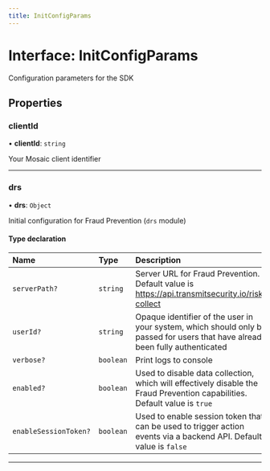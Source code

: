 ```yaml
---
title: InitConfigParams
---
```


# Interface: InitConfigParams

Configuration parameters for the SDK

## Properties

### clientId

• **clientId**: `string`

Your Mosaic client identifier

___

### drs

• **drs**: `Object`

Initial configuration for Fraud Prevention (`drs` module)

#### Type declaration

| Name | Type | Description |
| :------ | :------ | :------ |
| `serverPath?` | `string` | Server URL for Fraud Prevention. Default value is https://api.transmitsecurity.io/risk-collect |
| `userId?` | `string` | Opaque identifier of the user in your system, which should only be passed for users that have already been fully authenticated |
| `verbose?` | `boolean` | Print logs to console |
| `enabled?` | `boolean` | Used to disable data collection, which will effectively disable the Fraud Prevention capabilities. Default value is `true` |
| `enableSessionToken?` | `boolean` | Used to enable session token that can be used to trigger action events via a backend API. Default value is `false` |

___


<style>
table th:first-of-type {
    width: 20%;
}
table th:nth-of-type(2) {
    width: 15%;
}
table th:nth-of-type(3) {
    width: 65%;
}
</style>
